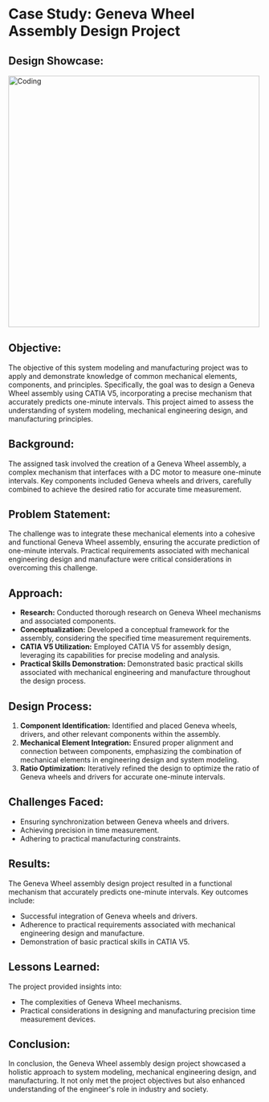 

<h1>Case Study: Geneva Wheel Assembly Design Project</h1>

<h2>Design Showcase:</h2>
<img width="500" alt="Coding" src="https://github.com/Mathew2624/Case-Study-Geneva-Wheel-Assembly-Design-Project/assets/150618966/b3814b50-3616-4222-a995-6ef4a1e14338">

  <h2>Objective:</h2>
    <p>The objective of this system modeling and manufacturing project was to apply and demonstrate knowledge of common
        mechanical elements, components, and principles. Specifically, the goal was to design a Geneva Wheel assembly using
        CATIA V5, incorporating a precise mechanism that accurately predicts one-minute intervals. This project aimed to
        assess the understanding of system modeling, mechanical engineering design, and manufacturing principles.</p>

  <h2>Background:</h2>
    <p>The assigned task involved the creation of a Geneva Wheel assembly, a complex mechanism that interfaces with a DC
        motor to measure one-minute intervals. Key components included Geneva wheels and drivers, carefully combined to
        achieve the desired ratio for accurate time measurement.</p>

  <h2>Problem Statement:</h2>
    <p>The challenge was to integrate these mechanical elements into a cohesive and functional Geneva Wheel assembly,
        ensuring the accurate prediction of one-minute intervals. Practical requirements associated with mechanical
        engineering design and manufacture were critical considerations in overcoming this challenge.</p>

  <h2>Approach:</h2>
    <ul>
        <li><strong>Research:</strong> Conducted thorough research on Geneva Wheel mechanisms and associated components.</li>
        <li><strong>Conceptualization:</strong> Developed a conceptual framework for the assembly, considering the
            specified time measurement requirements.</li>
        <li><strong>CATIA V5 Utilization:</strong> Employed CATIA V5 for assembly design, leveraging its capabilities for
            precise modeling and analysis.</li>
        <li><strong>Practical Skills Demonstration:</strong> Demonstrated basic practical skills associated with
            mechanical engineering and manufacture throughout the design process.</li>
    </ul>

  <h2>Design Process:</h2>
    <ol>
        <li><strong>Component Identification:</strong> Identified and placed Geneva wheels, drivers, and other relevant
            components within the assembly.</li>
        <li><strong>Mechanical Element Integration:</strong> Ensured proper alignment and connection between components,
            emphasizing the combination of mechanical elements in engineering design and system modeling.</li>
        <li><strong>Ratio Optimization:</strong> Iteratively refined the design to optimize the ratio of Geneva wheels and
            drivers for accurate one-minute intervals.</li>
    </ol>

  <h2>Challenges Faced:</h2>
    <ul>
        <li>Ensuring synchronization between Geneva wheels and drivers.</li>
        <li>Achieving precision in time measurement.</li>
        <li>Adhering to practical manufacturing constraints.</li>
    </ul>

   <h2>Results:</h2>
    <p>The Geneva Wheel assembly design project resulted in a functional mechanism that accurately predicts one-minute
        intervals. Key outcomes include:</p>
    <ul>
        <li>Successful integration of Geneva wheels and drivers.</li>
        <li>Adherence to practical requirements associated with mechanical engineering design and manufacture.</li>
        <li>Demonstration of basic practical skills in CATIA V5.</li>
    </ul>

  <h2>Lessons Learned:</h2>
    <p>The project provided insights into:</p>
    <ul>
        <li>The complexities of Geneva Wheel mechanisms.</li>
        <li>Practical considerations in designing and manufacturing precision time measurement devices.</li>
    </ul>

  <h2>Conclusion:</h2>
    <p>In conclusion, the Geneva Wheel assembly design project showcased a holistic approach to system modeling,
        mechanical engineering design, and manufacturing. It not only met the project objectives but also enhanced
        understanding of the engineer's role in industry and society.</p>

</body>

</html>
